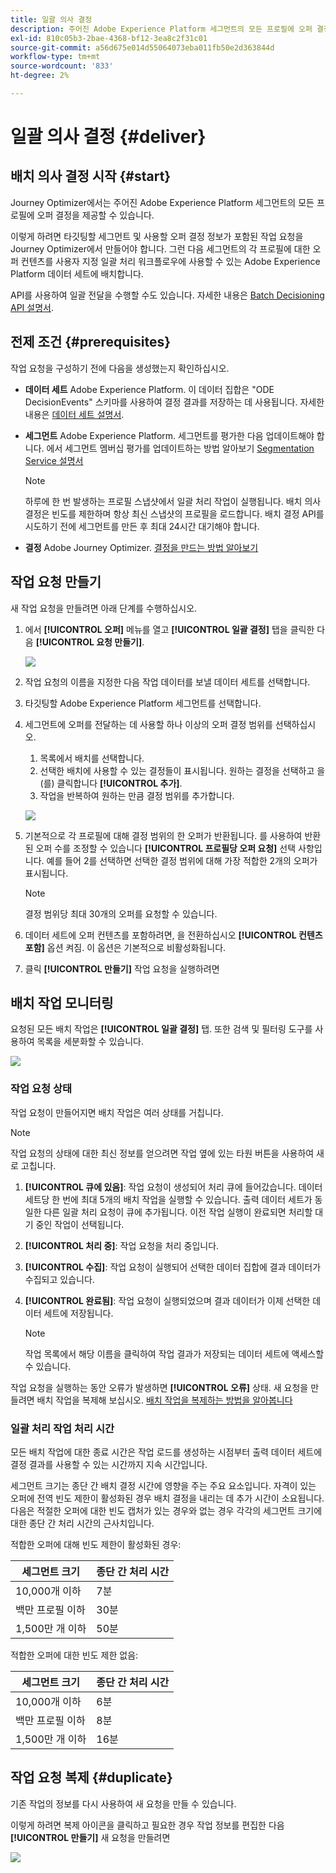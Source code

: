 ```yaml
---
title: 일괄 의사 결정
description: 주어진 Adobe Experience Platform 세그먼트의 모든 프로필에 오퍼 결정을 제공하는 방법을 알아봅니다.
exl-id: 810c05b3-2bae-4368-bf12-3ea8c2f31c01
source-git-commit: a56d675e014d55064073eba011fb50e2d363844d
workflow-type: tm+mt
source-wordcount: '833'
ht-degree: 2%

---
```


# 일괄 의사 결정 {#deliver}

## 배치 의사 결정 시작 {#start}

Journey Optimizer에서는 주어진 Adobe Experience Platform 세그먼트의 모든 프로필에 오퍼 결정을 제공할 수 있습니다.

이렇게 하려면 타깃팅할 세그먼트 및 사용할 오퍼 결정 정보가 포함된 작업 요청을 Journey Optimizer에서 만들어야 합니다. 그런 다음 세그먼트의 각 프로필에 대한 오퍼 컨텐츠를 사용자 지정 일괄 처리 워크플로우에 사용할 수 있는 Adobe Experience Platform 데이터 세트에 배치합니다.

API를 사용하여 일괄 전달을 수행할 수도 있습니다. 자세한 내용은 [Batch Decisioning API 설명서](api-reference/offer-delivery-api/batch-decisioning-api.md).

## 전제 조건 {#prerequisites}

작업 요청을 구성하기 전에 다음을 생성했는지 확인하십시오.

* **데이터 세트** Adobe Experience Platform. 이 데이터 집합은 &quot;ODE DecisionEvents&quot; 스키마를 사용하여 결정 결과를 저장하는 데 사용됩니다. 자세한 내용은 [데이터 세트 설명서](https://experienceleague.adobe.com/docs/experience-platform/catalog/datasets/overview.html?lang=ko).

* **세그먼트** Adobe Experience Platform. 세그먼트를 평가한 다음 업데이트해야 합니다. 에서 세그먼트 멤버십 평가를 업데이트하는 방법 알아보기 [Segmentation Service 설명서](http://www.adobe.com/go/segmentation-overview-en)

   >[!NOTE]
   >
   >하루에 한 번 발생하는 프로필 스냅샷에서 일괄 처리 작업이 실행됩니다. 배치 의사 결정은 빈도를 제한하며 항상 최신 스냅샷의 프로필을 로드합니다. 배치 결정 API를 시도하기 전에 세그먼트를 만든 후 최대 24시간 대기해야 합니다.

* **결정** Adobe Journey Optimizer. [결정을 만드는 방법 알아보기](offer-activities/create-offer-activities.md)

<!-- in API doc, remove these info and add ref here-->

## 작업 요청 만들기

새 작업 요청을 만들려면 아래 단계를 수행하십시오.

1. 에서 **[!UICONTROL 오퍼]** 메뉴를 열고 **[!UICONTROL 일괄 결정]** 탭을 클릭한 다음 **[!UICONTROL 요청 만들기]**.

   ![](assets/batch-create.png)

1. 작업 요청의 이름을 지정한 다음 작업 데이터를 보낼 데이터 세트를 선택합니다.

1. 타깃팅할 Adobe Experience Platform 세그먼트를 선택합니다.

1. 세그먼트에 오퍼를 전달하는 데 사용할 하나 이상의 오퍼 결정 범위를 선택하십시오.
   1. 목록에서 배치를 선택합니다.
   1. 선택한 배치에 사용할 수 있는 결정들이 표시됩니다. 원하는 결정을 선택하고 을(를) 클릭합니다 **[!UICONTROL 추가]**.
   1. 작업을 반복하여 원하는 만큼 결정 범위를 추가합니다.

   ![](assets/batch-decision.png)

1. 기본적으로 각 프로필에 대해 결정 범위의 한 오퍼가 반환됩니다. 를 사용하여 반환된 오퍼 수를 조정할 수 있습니다 **[!UICONTROL 프로필당 오퍼 요청]** 선택 사항입니다. 예를 들어 2를 선택하면 선택한 결정 범위에 대해 가장 적합한 2개의 오퍼가 표시됩니다.

   >[!NOTE]
   >
   >결정 범위당 최대 30개의 오퍼를 요청할 수 있습니다.

1. 데이터 세트에 오퍼 컨텐츠를 포함하려면, 을 전환하십시오 **[!UICONTROL 컨텐츠 포함]** 옵션 켜짐. 이 옵션은 기본적으로 비활성화됩니다.

1. 클릭 **[!UICONTROL 만들기]** 작업 요청을 실행하려면

## 배치 작업 모니터링

요청된 모든 배치 작업은 **[!UICONTROL 일괄 결정]** 탭. 또한 검색 및 필터링 도구를 사용하여 목록을 세분화할 수 있습니다.

![](assets/batch-list.png)

### 작업 요청 상태

작업 요청이 만들어지면 배치 작업은 여러 상태를 거칩니다.

>[!NOTE]
>
>작업 요청의 상태에 대한 최신 정보를 얻으려면 작업 옆에 있는 타원 버튼을 사용하여 새로 고칩니다.

1. **[!UICONTROL 큐에 있음]**: 작업 요청이 생성되어 처리 큐에 들어갔습니다. 데이터 세트당 한 번에 최대 5개의 배치 작업을 실행할 수 있습니다. 출력 데이터 세트가 동일한 다른 일괄 처리 요청이 큐에 추가됩니다. 이전 작업 실행이 완료되면 처리할 대기 중인 작업이 선택됩니다.
1. **[!UICONTROL 처리 중]**: 작업 요청을 처리 중입니다.
1. **[!UICONTROL 수집]**: 작업 요청이 실행되어 선택한 데이터 집합에 결과 데이터가 수집되고 있습니다.
1. **[!UICONTROL 완료됨]**: 작업 요청이 실행되었으며 결과 데이터가 이제 선택한 데이터 세트에 저장됩니다.

   >[!NOTE]
   >
   >작업 목록에서 해당 이름을 클릭하여 작업 결과가 저장되는 데이터 세트에 액세스할 수 있습니다.

작업 요청을 실행하는 동안 오류가 발생하면 **[!UICONTROL 오류]** 상태. 새 요청을 만들려면 배치 작업을 복제해 보십시오. [배치 작업을 복제하는 방법을 알아봅니다](#duplicate)

### 일괄 처리 작업 처리 시간

모든 배치 작업에 대한 종료 시간은 작업 로드를 생성하는 시점부터 출력 데이터 세트에 결정 결과를 사용할 수 있는 시간까지 지속 시간입니다.

세그먼트 크기는 종단 간 배치 결정 시간에 영향을 주는 주요 요소입니다. 자격이 있는 오퍼에 전역 빈도 제한이 활성화된 경우 배치 결정을 내리는 데 추가 시간이 소요됩니다. 다음은 적절한 오퍼에 대한 빈도 캡처가 있는 경우와 없는 경우 각각의 세그먼트 크기에 대한 종단 간 처리 시간의 근사치입니다.

적합한 오퍼에 대해 빈도 제한이 활성화된 경우:

| 세그먼트 크기 | 종단 간 처리 시간 |
|--------------|----------------------------|
| 10,000개 이하 | 7분 |
| 백만 프로필 이하 | 30분 |
| 1,500만 개 이하 | 50분 |

적합한 오퍼에 대한 빈도 제한 없음:

| 세그먼트 크기 | 종단 간 처리 시간 |
|--------------|----------------------------|
| 10,000개 이하 | 6분 |
| 백만 프로필 이하 | 8분 |
| 1,500만 개 이하 | 16분 |

## 작업 요청 복제 {#duplicate}

기존 작업의 정보를 다시 사용하여 새 요청을 만들 수 있습니다.

이렇게 하려면 복제 아이콘을 클릭하고 필요한 경우 작업 정보를 편집한 다음 **[!UICONTROL 만들기]** 새 요청을 만들려면

![](assets/batch-duplicate.png)
